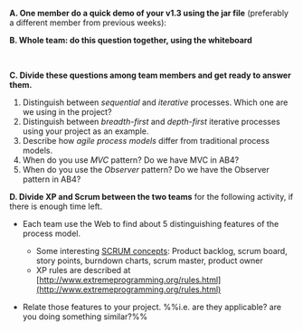 **A. One member do a quick demo of your v1.3 using the jar file** (preferably a different member from previous weeks):

**B. Whole team: do this question together, using the whiteboard**

<div class="indented">
  <include src="../../book/testCaseDesign/combiningTestInputs/mix/q-testCasesForConsumeMethod.md" />
</div>
<br>

**C. Divide these questions among team members and get ready to answer them.**

1. Distinguish between _sequential_ and _iterative_ processes. Which one are we using in the project?
1. Distinguish between _breadth-first_ and _depth-first_ iterative processes using your project as an example.
1. Describe how _agile process models_ differ from traditional process models.
1. When do you use _MVC_ pattern? Do we have MVC in AB4?
1. When do you use the _Observer_ pattern? Do we have the Observer pattern in AB4?

**D. Divide XP and Scrum between the two teams** for the following activity, if there is enough time left.

* Each team use the Web to find about 5 distinguishing features of the process model.
  * Some interesting [SCRUM concepts](https://www.scrum.org/resources/what-is-scrum): Product backlog, scrum board, story points, burndown charts, scrum master, product owner
  * XP rules are described at [http://www.extremeprogramming.org/rules.html](http://www.extremeprogramming.org/rules.html)

* Relate those features to your project. %%i.e. are they applicable? are you doing something similar?%%
